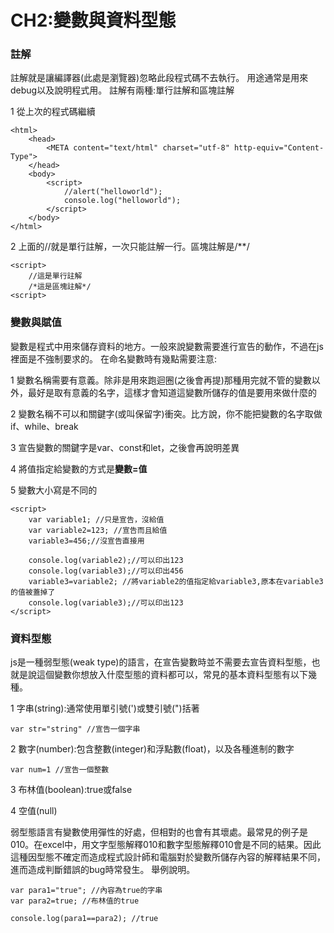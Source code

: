 # CH2:變數與資料型態

### 註解
註解就是讓編譯器(此處是瀏覽器)忽略此段程式碼不去執行。
用途通常是用來debug以及說明程式用。
註解有兩種:單行註解和區塊註解

1  從上次的程式碼繼續


	<html>  
    	<head>
        	<META content="text/html" charset="utf-8" http-equiv="Content-Type">
        </head>
        <body>
        	<script>
            	//alert("helloworld");
                console.log("helloworld");
            </script>
        </body>
	</html>

 2 上面的//就是單行註解，一次只能註解一行。區塊註解是/**/
 	
    <script>
    	//這是單行註解
        /*這是區塊註解*/
    <script>
### 變數與賦值
變數是程式中用來儲存資料的地方。一般來說變數需要進行宣告的動作，不過在js裡面是不強制要求的。
在命名變數時有幾點需要注意:

1  變數名稱需要有意義。除非是用來跑迴圈(之後會再提)那種用完就不管的變數以外，最好是取有意義的名字，這樣才會知道這變數所儲存的值是要用來做什麼的

2  變數名稱不可以和關鍵字(或叫保留字)衝突。比方說，你不能把變數的名字取做if、while、break

3  宣告變數的關鍵字是var、const和let，之後會再說明差異

4  將值指定給變數的方式是**變數=值**

5  變數大小寫是不同的


	<script>
    	var variable1; //只是宣告，沒給值
        var variable2=123; //宣告而且給值
        variable3=456;//沒宣告直接用
        
        console.log(variable2);//可以印出123
        console.log(variable3);//可以印出456
        variable3=variable2; //將variable2的值指定給variable3,原本在variable3的值被蓋掉了
        console.log(variable3);//可以印出123
    </script>
 
 
 ### 資料型態
 js是一種弱型態(weak type)的語言，在宣告變數時並不需要去宣告資料型態，也就是說這個變數你想放入什麼型態的資料都可以，常見的基本資料型態有以下幾種。

 1 字串(string):通常使用單引號(')或雙引號(")括著

    var str="string" //宣告一個字串
 2 數字(number):包含整數(integer)和浮點數(float)，以及各種進制的數字

    var num=1 //宣告一個整數
 3 布林值(boolean):true或false
 
 4 空值(null)

 弱型態語言有變數使用彈性的好處，但相對的也會有其壞處。最常見的例子是010。在excel中，用文字型態解釋010和數字型態解釋010會是不同的結果。因此這種因型態不確定而造成程式設計師和電腦對於變數所儲存內容的解釋結果不同，進而造成判斷錯誤的bug時常發生。
 舉例說明。

    var para1="true"; //內容為true的字串
    var para2=true; //布林值的true

    console.log(para1==para2); //true
